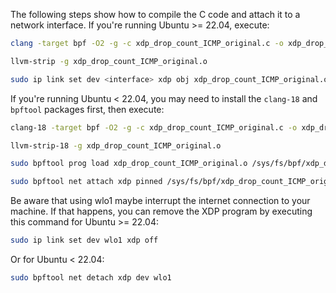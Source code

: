 The following steps show how to compile the C code and attach it to a network interface. If you're running Ubuntu >= 22.04, execute:

```bash
clang -target bpf -O2 -g -c xdp_drop_count_ICMP_original.c -o xdp_drop_count_ICMP_original.o

llvm-strip -g xdp_drop_count_ICMP_original.o

sudo ip link set dev <interface> xdp obj xdp_drop_count_ICMP_original.o sec xdp
```

If you're running Ubuntu < 22.04, you may need to install the `clang-18` and `bpftool` packages first, then execute:

```bash
clang-18 -target bpf -O2 -g -c xdp_drop_count_ICMP_original.c -o xdp_drop_count_ICMP_original.o

llvm-strip-18 -g xdp_drop_count_ICMP_original.o

sudo bpftool prog load xdp_drop_count_ICMP_original.o /sys/fs/bpf/xdp_drop_count_ICMP_original type xdp

sudo bpftool net attach xdp pinned /sys/fs/bpf/xdp_drop_count_ICMP_original dev <interface>
```

Be aware that using wlo1 maybe interrupt the internet connection to your machine. If that happens, you can remove the XDP program by executing this command for Ubuntu >= 22.04:

```bash
sudo ip link set dev wlo1 xdp off
```

Or for Ubuntu < 22.04:

```bash
sudo bpftool net detach xdp dev wlo1
```
